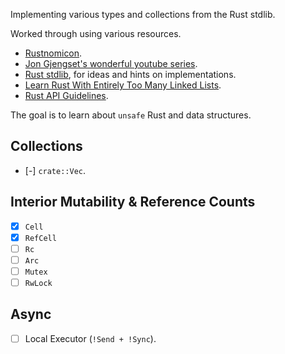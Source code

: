 Implementing various types and collections from the Rust stdlib.

Worked through using various resources.

- [Rustnomicon](https://doc.rust-lang.org/nomicon/).
- [Jon Gjengset's wonderful youtube series](https://www.youtube.com/@jonhoo).
- [Rust stdlib](https://doc.rust-lang.org/std/), for ideas and hints on
  implementations.
- [Learn Rust With Entirely Too Many Linked Lists](https://rust-unofficial.github.io/too-many-lists/).
- [Rust API Guidelines](https://rust-lang.github.io/api-guidelines/about.html).

The goal is to learn about `unsafe` Rust and data structures.

## Collections

- [-] `crate::Vec`.

## Interior Mutability & Reference Counts

- [X] `Cell`
- [X] `RefCell`
- [ ] `Rc`
- [ ] `Arc`
- [ ] `Mutex`
- [ ] `RwLock`

## Async

- [ ] Local Executor (`!Send + !Sync`).
